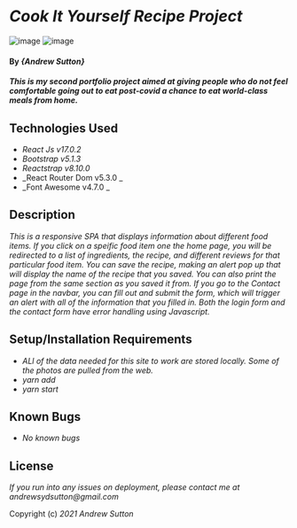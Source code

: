 # _Cook It Yourself Recipe Project_

![image](https://user-images.githubusercontent.com/83406605/144930481-2254cea1-4275-4525-b2f0-a3d8345688fe.png)
![image](https://user-images.githubusercontent.com/83406605/144930554-07f98200-5d67-4a49-a621-4358419c5f9e.png)

#### By _**{Andrew Sutton}**_

#### _This is my second portfolio project aimed at giving people who do not feel comfortable going out to eat post-covid a chance to eat world-class meals from home._

## Technologies Used

* _React Js v17.0.2_
* _Bootstrap v5.1.3_
* _Reactstrap v8.10.0_
* _React Router Dom v5.3.0 _
* _Font Awesome v4.7.0 _

## Description

_This is a responsive SPA that displays information about different food items. If you click on a speific food item one the home page, you will be redirected to a list of ingredients, the recipe, and different reviews for that particular food item. You can save the recipe, making an alert pop up that will display the name of the recipe that you saved. You can also print the page from the same section as you saved it from. If you go to the Contact page in the navbar, you can fill out and submit the form, which will trigger an alert with all of the information that you filled in. Both the login form and the contact form have error handling using Javascript._

## Setup/Installation Requirements

* _ALl of the data needed for this site to work are stored locally. Some of the photos are pulled from the web._
* _yarn add_
* _yarn start_

## Known Bugs

* _No known bugs_

## License

_If you run into any issues on deployment, please contact me at andrewsydsutton@gmail.com_

Copyright (c) _2021_ _Andrew Sutton_
